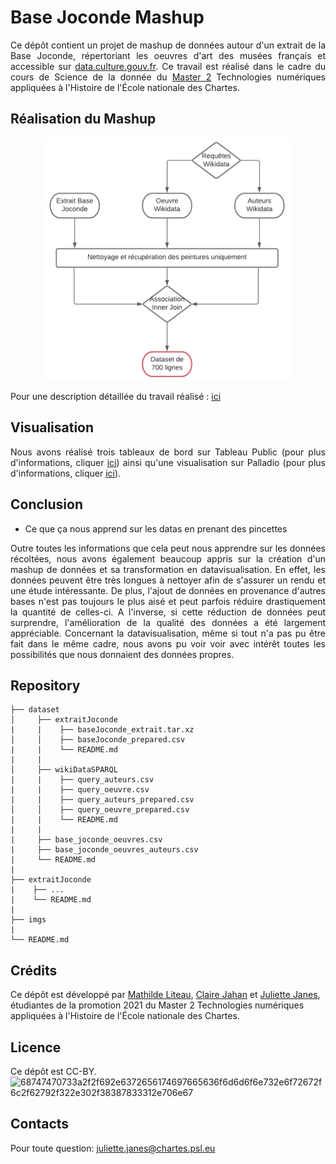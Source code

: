 # Base Joconde Mashup
<div align="justify">
  
Ce dépôt contient un projet de mashup de données autour d'un extrait de la Base Joconde, répertoriant les oeuvres d'art des musées français et accessible sur
[data.culture.gouv.fr](https://data.culture.gouv.fr/explore/dataset/base-joconde-extrait/information/). Ce travail est réalisé dans le cadre du cours de Science de la donnée du [Master 2](http://www.chartes.psl.eu/fr/cursus/master-technologies-numeriques-appliquees-histoire) Technologies numériques appliquées à l'Histoire de l'École nationale des Chartes.

## Réalisation du Mashup
<p align="center">
  <img src="images/pipelinemashup.png" width="400"/>
</p>

Pour une description détaillée du travail réalisé : [ici](https://github.com/Juliettejns/baseJocondeMashup/blob/documentation_nettoye/dataset/README.md)

## Visualisation
Nous avons réalisé trois tableaux de bord sur Tableau Public (pour plus d'informations, cliquer [ici]()) ainsi qu'une visualisation sur Palladio (pour plus d'informations, cliquer [ici]()).

## Conclusion
- Ce que ça nous apprend sur les datas en prenant des pincettes

Outre toutes les informations que cela peut nous apprendre sur les données récoltées, nous avons également beaucoup appris sur la création d'un mashup de données et sa transformation en datavisualisation. En effet, les données peuvent être très longues à nettoyer afin de s'assurer un rendu et une étude intéressante. De plus, l'ajout de données en provenance d'autres bases n'est pas toujours le plus aisé et peut parfois réduire drastiquement la quantité de celles-ci. A l'inverse, si cette réduction de données peut surprendre, l'amélioration de la qualité des données a été largement appréciable. Concernant la datavisualisation, même si tout n'a pas pu être fait dans le même cadre, nous avons pu voir voir avec intérêt toutes les possibilités que nous donnaient des données propres.

</div>

## Repository
```
├── dataset
│     ├── extraitJoconde
|     |    ├── baseJoconde_extrait.tar.xz
│     │    ├── baseJoconde_prepared.csv 
|     |    └── README.md
|     |
│     ├── wikiDataSPARQL
|     |    ├── query_auteurs.csv
|     |    ├── query_oeuvre.csv
|     |    ├── query_auteurs_prepared.csv
│     │    ├── query_oeuvre_prepared.csv
|     |    └── README.md
|     |
|     ├── base_joconde_oeuvres.csv
|     ├── base_joconde_oeuvres_auteurs.csv
|     └── README.md
|
├── extraitJoconde
|    ├── ...
|    └── README.md
|
├── imgs
|
└── README.md
```
## Crédits
Ce dépôt est développé par [Mathilde Liteau](http://github.com/mathildeliteau), [Claire Jahan](http://github.com/Heresta) et [Juliette Janes](http://github.com/Juliettejns), étudiantes de la promotion 2021 du Master 2 Technologies numériques appliquées à l'Histoire de l'École nationale des Chartes.

## Licence
Ce dépôt est CC-BY.</br>
![68747470733a2f2f692e6372656174697665636f6d6d6f6e732e6f72672f6c2f62792f322e302f38387833312e706e67](https://user-images.githubusercontent.com/56683417/115525743-a78d2400-a28f-11eb-8e45-4b6e3265a527.png)

## Contacts
Pour toute question: juliette.janes@chartes.psl.eu 
